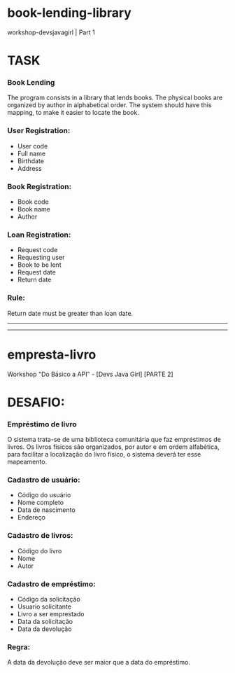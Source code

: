 # book-lending-library
workshop-devsjavagirl | Part 1

# TASK 

### Book Lending
The program consists in a library that lends books. The physical books are organized by author in alphabetical order.
The system should have this mapping, to make it easier to locate the book.


### User Registration:
* User code
* Full name
* Birthdate
* Address


### Book Registration:
* Book code
* Book name 
* Author


### Loan Registration:
* Request code	
* Requesting user
* Book to be lent
* Request date
* Return date


### Rule:
Return date must be greater than loan date.

-------------------------------------------------------------------------------------------------------------------
-------------------------------------------------------------------------------------------------------------------


# empresta-livro
Workshop "Do Básico a API" - [Devs Java Girl] [PARTE 2]


# DESAFIO: 

### Empréstimo de livro
O sistema trata-se de uma biblioteca comunitária que faz empréstimos de livros. 
Os livros físicos são organizados, por autor e em ordem alfabética, para facilitar a localização do livro físico, 
o sistema deverá ter esse mapeamento.


 

### Cadastro de usuário: 	
* Código do usuário 	
* Nome completo	
* Data de nascimento	
* Endereço 


### Cadastro de livros: 	
* Código do livro	
* Nome	
* Autor


### Cadastro de empréstimo:	
* Código da solicitação	
* Usuario solicitante
* Livro a ser emprestado
* Data da solicitação
* Data da devolução 


### Regra: 	
A data da devolução deve ser maior que a data do empréstimo.
